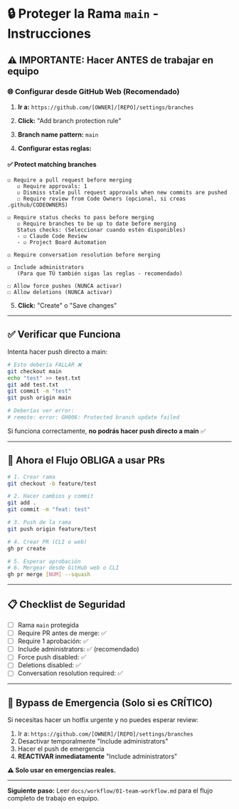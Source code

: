 # 🔒 Proteger la Rama `main` - Instrucciones

## ⚠️ IMPORTANTE: Hacer ANTES de trabajar en equipo

### 🌐 Configurar desde GitHub Web (Recomendado)

1. **Ir a:** `https://github.com/[OWNER]/[REPO]/settings/branches`

2. **Click:** "Add branch protection rule"

3. **Branch name pattern:** `main`

4. **Configurar estas reglas:**

#### ✅ Protect matching branches

```
☑️ Require a pull request before merging
   ☑️ Require approvals: 1
   ☑️ Dismiss stale pull request approvals when new commits are pushed
   ☐ Require review from Code Owners (opcional, si creas .github/CODEOWNERS)

☑️ Require status checks to pass before merging
   ☑️ Require branches to be up to date before merging
   Status checks: (Seleccionar cuando estén disponibles)
   - ☑️ Claude Code Review
   - ☑️ Project Board Automation

☑️ Require conversation resolution before merging

☑️ Include administrators
   (Para que TÚ también sigas las reglas - recomendado)

☐ Allow force pushes (NUNCA activar)
☐ Allow deletions (NUNCA activar)
```

5. **Click:** "Create" o "Save changes"

---

## ✅ Verificar que Funciona

Intenta hacer push directo a main:

```bash
# Esto debería FALLAR ❌
git checkout main
echo "test" >> test.txt
git add test.txt
git commit -m "test"
git push origin main

# Deberías ver error:
# remote: error: GH006: Protected branch update failed
```

Si funciona correctamente, **no podrás hacer push directo a main** ✅

---

## 🔄 Ahora el Flujo OBLIGA a usar PRs

```bash
# 1. Crear rama
git checkout -b feature/test

# 2. Hacer cambios y commit
git add .
git commit -m "feat: test"

# 3. Push de la rama
git push origin feature/test

# 4. Crear PR (CLI o web)
gh pr create

# 5. Esperar aprobación
# 6. Mergear desde GitHub web o CLI
gh pr merge [NUM] --squash
```

---

## 📋 Checklist de Seguridad

- [ ] Rama `main` protegida
- [ ] Require PR antes de merge: ✅
- [ ] Require 1 aprobación: ✅
- [ ] Include administrators: ✅ (recomendado)
- [ ] Force push disabled: ✅
- [ ] Deletions disabled: ✅
- [ ] Conversation resolution required: ✅

---

## 🚨 Bypass de Emergencia (Solo si es CRÍTICO)

Si necesitas hacer un hotfix urgente y no puedes esperar review:

1. Ir a: `https://github.com/[OWNER]/[REPO]/settings/branches`
2. Desactivar temporalmente "Include administrators"
3. Hacer el push de emergencia
4. **REACTIVAR inmediatamente** "Include administrators"

**⚠️ Solo usar en emergencias reales.**

---

**Siguiente paso:** Leer `docs/workflow/01-team-workflow.md` para el flujo completo de trabajo en equipo.
